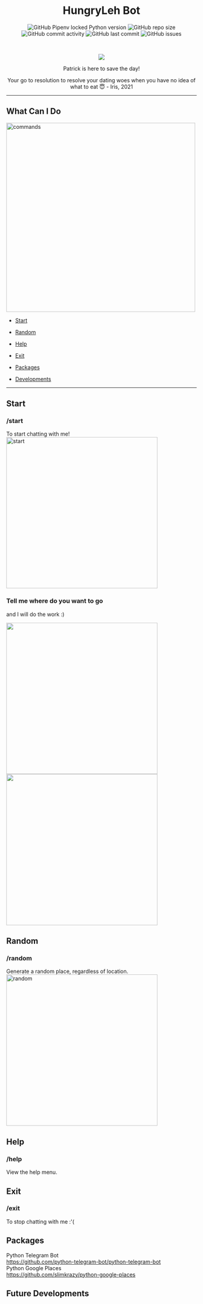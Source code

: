 
<h1 align = "center">HungryLeh Bot</h1>

<p align="center">
<img alt="GitHub Pipenv locked Python version" src="https://img.shields.io/github/pipenv/locked/python-version/aaronangxz/hungrylehbot">
<img alt="GitHub repo size" src="https://img.shields.io/github/repo-size/aaronangxz/hungrylehbot">
<br>
<img alt="GitHub commit activity" src="https://img.shields.io/github/commit-activity/m/aaronangxz/hungrylehbot">
<img alt="GitHub last commit" src="https://img.shields.io/github/last-commit/aaronangxz/hungrylehbot">
<img alt="GitHub issues" src="https://img.shields.io/github/issues/aaronangxz/hungrylehbot">
</p>
<br>
<p align="center"><img src="https://i.imgur.com/bDrj8Pd.png"></p>
<p align = "center">Patrick is here to save the day!</p>
<p align = "center">Your go to resolution to resolve your dating woes when you have no idea of what to eat 😇 - Iris, 2021</p>

***

## What Can I Do
<img src="commands.jpg" alt="commands" width="500"/><br>

* [Start](#Start)

* [Random](#Random)

* [Help](#Help)

* [Exit](#Exit)

* [Packages](#Packages)

* [Developments](#Developments)

***

## Start
<h3>/start</h3> To start chatting with me!
<br>
<img src="./imgs/start.png" alt="start" width="400"/>

<h3>Tell me where do you want to go</h3> and I will do the work :)
<br>
<p float="left">
  <img src="./imgs/location.png" width="400" />
  <img src="./imgs/result.png" width="400" /> 
</p>

## Random
<h3>/random</h3> Generate a random place, regardless of location.
<img src="./imgs/random.png" alt="random" width="400"/>

## Help
<h3>/help</h3> View the help menu.

## Exit
<h3>/exit</h3> To stop chatting with me :'(<br>

## Packages
Python Telegram Bot<br>
https://github.com/python-telegram-bot/python-telegram-bot
<br>
Python Google Places<br>
https://github.com/slimkrazy/python-google-places


## Future Developments
